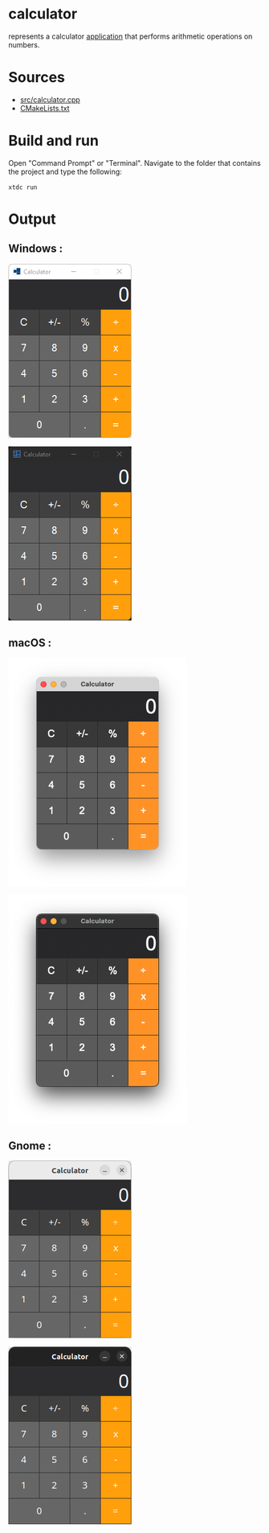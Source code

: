 # calculator

represents a calculator [application](https://gammasoft71.github.io/xtd/reference_guides/latest/classxtd_1_1forms_1_1application.html) that performs arithmetic operations on numbers.
# Sources

* [src/calculator.cpp](src/calculator.cpp)
* [CMakeLists.txt](CMakeLists.txt)

# Build and run

Open "Command Prompt" or "Terminal". Navigate to the folder that contains the project and type the following:

```shell
xtdc run
```

# Output

## Windows :

![Screenshot](../../../../docs/pictures/examples/calculator_w.png)

![Screenshot](../../../../docs/pictures/examples/calculator_wd.png)

## macOS :

![Screenshot](../../../../docs/pictures/examples/calculator_m.png)

![Screenshot](../../../../docs/pictures/examples/calculator_md.png)

## Gnome :

![Screenshot](../../../../docs/pictures/examples/calculator_g.png)

![Screenshot](../../../../docs/pictures/examples/calculator_gd.png)
